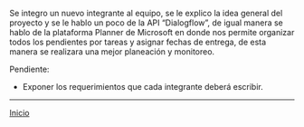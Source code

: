Se integro un nuevo integrante al equipo, se le explico la idea general del proyecto y se le hablo un poco de la API “Dialogflow”, de igual manera se hablo de la plataforma Planner de Microsoft en donde nos permite organizar todos los pendientes por tareas y asignar fechas de entrega, de esta manera se realizara una mejor planeación y monitoreo. 

Pendiente: 
- Exponer los requerimientos que cada integrante deberá escribir. 

***
[Inicio](https://github.com/Audny738/POO_Project "Inicio")
